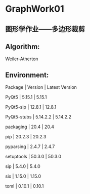 # GraphWork01
图形学作业——多边形裁剪
-----
## Algorithm: 
Weiler-Atherton
## Environment:

Package | Version | Latest Version

PyQt5 |	5.15.1 | 5.15.1

PyQt5-sip	| 12.8.1 | 12.8.1

PyQt5-stubs | 5.14.2.2 | 5.14.2.2

packaging | 20.4 | 20.4

pip | 20.2.3 | 20.2.3

pyparsing | 2.4.7 | 2.4.7

setuptools | 50.3.0 | 50.3.0

sip | 5.4.0 | 5.4.0

six | 1.15.0 | 1.15.0

toml | 0.10.1 | 0.10.1  
